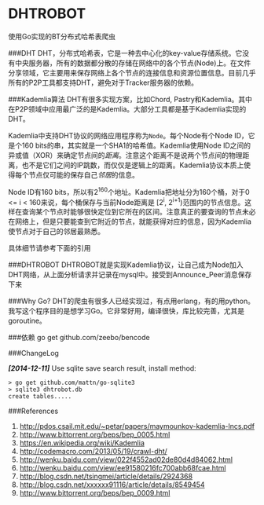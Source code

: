 DHTROBOT
=======
使用Go实现的BT分布式哈希表爬虫

###DHT
DHT，分布式哈希表，它是一种去中心化的key-value存储系统。它没有中央服务器，所有的数据都分散的存储在网络中的各个节点(Node)上。在文件分享领域，它主要用来保存网络上各个节点的连接信息和资源位置信息。目前几乎所有的P2P工具都支持DHT，避免对于Tracker服务器的依赖。

###Kademlia算法
DHT有很多实现方案，比如Chord, Pastry和Kademlia。其中在P2P领域中应用最广泛的是Kademlia。大部分工具都是基于Kademlia实现的DHT。

Kademlia中支持DHT协议的网络应用程序称为`Node`。每个Node有个Node ID，它是个160 bits的串，其实就是一个SHA1的哈希值。Kademlia使用Node ID之间的异或值（XOR）来确定节点间的*距离*。注意这个距离不是说两个节点间的物理距离，也不是它们之间的IP跳数，而仅仅是逻辑上的距离。Kademlia协议本质上使得每个节点仅可能的保存自己*邻居*的信息。

Node ID有160 bits，所以有2<sup>160</sup>个地址。Kademlia把地址分为160个桶，对于0 <= i < 160来说，每个桶保存与当前Node距离是 [2<sup>i</sup>, 2<sup>i+1</sup>)范围内的节点信息。这样在查询某个节点时能够很快定位到它所在的区间。注意真正的要查询的节点未必在网络上，但是只要能查到它附近的节点，就能获得对应的信息，因为Kademlia使节点对于自己的邻居最熟悉。

具体细节请参考下面的引用

###DHTROBOT
DHTROBOT就是实现Kademlia协议，让自己成为Node加入DHT网络，从上面分析请求并记录在mysql中。接受到Announce_Peer消息保存下来

###Why Go?
DHT的爬虫有很多人已经实现过，有点用erlang，有的用python。我写这个程序目的是想学习Go。它非常好用，编译很快，库比较完善，尤其是goroutine。

###依赖
    go get github.com/zeebo/bencode

###ChangeLog

_**[2014-12-11]**_  Use sqlite save search result, install method:

~~~
> go get github.com/mattn/go-sqlite3
> sqlite3 dhtrobot.db 
create tables.....
~~~

###References
1. <http://pdos.csail.mit.edu/~petar/papers/maymounkov-kademlia-lncs.pdf>
2. <http://www.bittorrent.org/beps/bep_0005.html>
3. <https://en.wikipedia.org/wiki/Kademlia>
4. <http://codemacro.com/2013/05/19/crawl-dht/>
5. <http://wenku.baidu.com/view/022f4552ad02de80d4d84062.html>
6. <http://wenku.baidu.com/view/ee91580216fc700abb68fcae.html>
7. <http://blog.csdn.net/tsingmei/article/details/2924368>
8. <http://blog.csdn.net/xxxxxx91116/article/details/8549454>
9. <http://www.bittorrent.org/beps/bep_0009.html>
